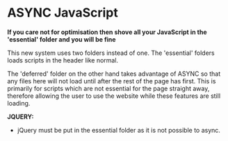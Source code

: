 # ASYNC JavaScript

__If you care not for optimisation then shove all your JavaScript in the
'essential' folder and you will be fine__

This new system uses two folders instead of one. The 'essential' folders loads
scripts in the header like normal.

The 'deferred' folder on the other hand takes advantage of ASYNC so that any
files here will not load until after the rest of the page has first. This is
primarily for scripts which are not essential for the page straight away,
therefore allowing the user to use the website while these features are still
loading.

__JQUERY:__

- jQuery must be put in the essential folder as it is not possible to async.
